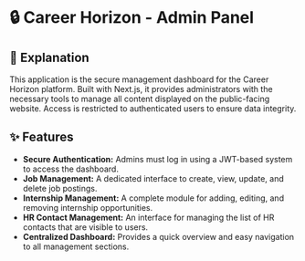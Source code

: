 # 🔒 Career Horizon - Admin Panel

## 📜 Explanation

This application is the secure management dashboard for the Career Horizon platform. Built with Next.js, it provides administrators with the necessary tools to manage all content displayed on the public-facing website. Access is restricted to authenticated users to ensure data integrity.

## ✨ Features

* **Secure Authentication:** Admins must log in using a JWT-based system to access the dashboard.
* **Job Management:** A dedicated interface to create, view, update, and delete job postings.
* **Internship Management:** A complete module for adding, editing, and removing internship opportunities.
* **HR Contact Management:** An interface for managing the list of HR contacts that are visible to users.
* **Centralized Dashboard:** Provides a quick overview and easy navigation to all management sections.
